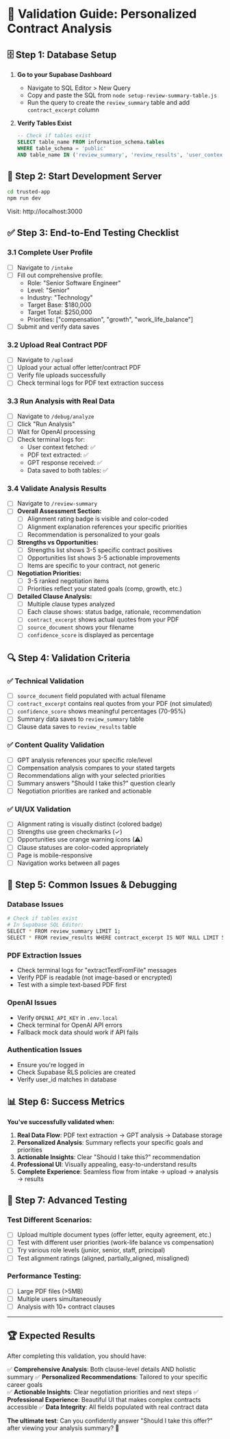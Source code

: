 # 🧪 Validation Guide: Personalized Contract Analysis

## 🗄️ **Step 1: Database Setup**

1. **Go to your Supabase Dashboard**
   - Navigate to SQL Editor > New Query
   - Copy and paste the SQL from `node setup-review-summary-table.js`
   - Run the query to create the `review_summary` table and add `contract_excerpt` column

2. **Verify Tables Exist**
   ```sql
   -- Check if tables exist
   SELECT table_name FROM information_schema.tables 
   WHERE table_schema = 'public' 
   AND table_name IN ('review_summary', 'review_results', 'user_context', 'contract_documents');
   ```

## 🚀 **Step 2: Start Development Server**

```bash
cd trusted-app
npm run dev
```

Visit: http://localhost:3000

## ✅ **Step 3: End-to-End Testing Checklist**

### **3.1 Complete User Profile**
- [ ] Navigate to `/intake` 
- [ ] Fill out comprehensive profile:
  - Role: "Senior Software Engineer"
  - Level: "Senior" 
  - Industry: "Technology"
  - Target Base: $180,000
  - Target Total: $250,000
  - Priorities: ["compensation", "growth", "work_life_balance"]
- [ ] Submit and verify data saves

### **3.2 Upload Real Contract PDF**
- [ ] Navigate to `/upload`
- [ ] Upload your actual offer letter/contract PDF
- [ ] Verify file uploads successfully
- [ ] Check terminal logs for PDF text extraction success

### **3.3 Run Analysis with Real Data**
- [ ] Navigate to `/debug/analyze`
- [ ] Click "Run Analysis" 
- [ ] Wait for OpenAI processing
- [ ] Check terminal logs for:
  - User context fetched: ✅
  - PDF text extracted: ✅
  - GPT response received: ✅
  - Data saved to both tables: ✅

### **3.4 Validate Analysis Results**
- [ ] Navigate to `/review-summary`
- [ ] **Overall Assessment Section:**
  - [ ] Alignment rating badge is visible and color-coded
  - [ ] Alignment explanation references your specific priorities
  - [ ] Recommendation is personalized to your goals
- [ ] **Strengths vs Opportunities:**
  - [ ] Strengths list shows 3-5 specific contract positives
  - [ ] Opportunities list shows 3-5 actionable improvements
  - [ ] Items are specific to your contract, not generic
- [ ] **Negotiation Priorities:**
  - [ ] 3-5 ranked negotiation items
  - [ ] Priorities reflect your stated goals (comp, growth, etc.)
- [ ] **Detailed Clause Analysis:**
  - [ ] Multiple clause types analyzed
  - [ ] Each clause shows: status badge, rationale, recommendation
  - [ ] `contract_excerpt` shows actual quotes from your PDF
  - [ ] `source_document` shows your filename
  - [ ] `confidence_score` is displayed as percentage

## 🔍 **Step 4: Validation Criteria**

### **✅ Technical Validation**
- [ ] `source_document` field populated with actual filename
- [ ] `contract_excerpt` contains real quotes from your PDF (not simulated)
- [ ] `confidence_score` shows meaningful percentages (70-95%)
- [ ] Summary data saves to `review_summary` table
- [ ] Clause data saves to `review_results` table

### **✅ Content Quality Validation**
- [ ] GPT analysis references your specific role/level
- [ ] Compensation analysis compares to your stated targets
- [ ] Recommendations align with your selected priorities  
- [ ] Summary answers "Should I take this?" question clearly
- [ ] Negotiation priorities are ranked and actionable

### **✅ UI/UX Validation**
- [ ] Alignment rating is visually distinct (colored badge)
- [ ] Strengths use green checkmarks (✓)
- [ ] Opportunities use orange warning icons (⚠)
- [ ] Clause statuses are color-coded appropriately
- [ ] Page is mobile-responsive
- [ ] Navigation works between all pages

## 🐛 **Step 5: Common Issues & Debugging**

### **Database Issues**
```bash
# Check if tables exist
# In Supabase SQL Editor:
SELECT * FROM review_summary LIMIT 1;
SELECT * FROM review_results WHERE contract_excerpt IS NOT NULL LIMIT 5;
```

### **PDF Extraction Issues**
- Check terminal logs for "extractTextFromFile" messages
- Verify PDF is readable (not image-based or encrypted)
- Test with a simple text-based PDF first

### **OpenAI Issues**
- Verify `OPENAI_API_KEY` in `.env.local`
- Check terminal for OpenAI API errors
- Fallback mock data should work if API fails

### **Authentication Issues**
- Ensure you're logged in
- Check Supabase RLS policies are created
- Verify user_id matches in database

## 📊 **Step 6: Success Metrics**

**You've successfully validated when:**

1. **Real Data Flow**: PDF text extraction → GPT analysis → Database storage
2. **Personalized Analysis**: Summary reflects your specific goals and priorities
3. **Actionable Insights**: Clear "Should I take this?" recommendation
4. **Professional UI**: Visually appealing, easy-to-understand results
5. **Complete Experience**: Seamless flow from intake → upload → analysis → results

## 🎯 **Step 7: Advanced Testing**

### **Test Different Scenarios:**
- [ ] Upload multiple document types (offer letter, equity agreement, etc.)
- [ ] Test with different user priorities (work-life balance vs compensation)
- [ ] Try various role levels (junior, senior, staff, principal)
- [ ] Test alignment ratings (aligned, partially_aligned, misaligned)

### **Performance Testing:**
- [ ] Large PDF files (>5MB)
- [ ] Multiple users simultaneously
- [ ] Analysis with 10+ contract clauses

---

## 🏆 **Expected Results**

After completing this validation, you should have:

✅ **Comprehensive Analysis**: Both clause-level details AND holistic summary
✅ **Personalized Recommendations**: Tailored to your specific career goals  
✅ **Actionable Insights**: Clear negotiation priorities and next steps
✅ **Professional Experience**: Beautiful UI that makes complex contracts accessible
✅ **Data Integrity**: All fields populated with real contract data

**The ultimate test**: Can you confidently answer "Should I take this offer?" after viewing your analysis summary? 🎯 